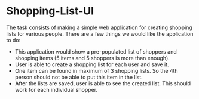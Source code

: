 # Shopping-List-UI
The task consists of making a simple web application for creating shopping lists for various people. There are a few things we would like the application to do:

- This application would show a pre-populated list of shoppers and shopping items (5 items and 5 shoppers is more than enough).
- User is able to create a shopping list for each user and save it.
- One item can be found in maximum of 3 shopping lists. So the 4th person should not be able to put this item in the list.
- After the lists are saved, user is able to see the created list. This should work for each individual shopper.
